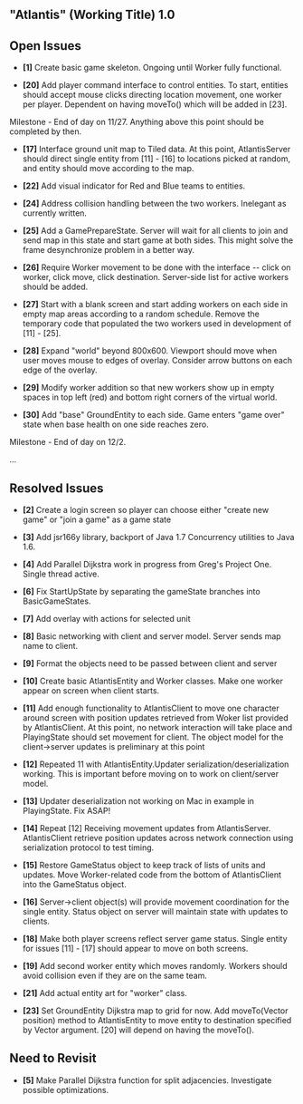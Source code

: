 "Atlantis" (Working Title) 1.0
------------------------------

Open Issues
-----------
- **[1]** Create basic game skeleton. Ongoing until Worker fully functional.

- **[20]** Add player command interface to control entities. To start, entities should accept mouse 
		   clicks directing location movement, one worker per player. Dependent on having moveTo()
		   which will be added in [23].

Milestone - End of day on 11/27. Anything above this point should be completed by then.

- **[17]** Interface ground unit map to Tiled data. At this point, AtlantisServer should direct
		   single entity from [11] - [16] to locations picked at random, and entity should move
		   according to the map.

- **[22]** Add visual indicator for Red and Blue teams to entities.

- **[24]** Address collision handling between the two workers. Inelegant as currently written.

- **[25]** Add a GamePrepareState. Server will wait for all clients to join and send map in this state 
		and start game at both sides. This might solve the frame desynchronize problem in a better way.

- **[26]** Require Worker movement to be done with the interface -- click on worker, click move, 
           click destination. Server-side list for active workers should be added.
- **[27]** Start with a blank screen and start adding workers on each side in empty map areas according 
           to a random schedule. Remove the temporary code that populated the two workers used in development of
           [11] - [25].
- **[28]** Expand "world" beyond 800x600. Viewport should move when user moves mouse to edges of
           overlay. Consider arrow buttons on each edge of the overlay.
- **[29]** Modify worker addition so that new workers show up in empty spaces in top left (red) and
           bottom right corners of the virtual world.
- **[30]** Add "base" GroundEntity to each side. Game enters "game over" state when base health on one side 
		   reaches zero. 

Milestone - End of day on 12/2. 

...   

Resolved Issues 
---------------
- **[2]** Create a login screen so player can choose either "create new game" or "join a game" as a game state
- **[3]** Add jsr166y library, backport of Java 1.7 Concurrency utilities to Java 1.6. 
- **[4]** Add Parallel Dijkstra work in progress from Greg's Project One. Single thread active.
- **[6]** Fix StartUpState by separating the gameState branches into BasicGameStates.
- **[7]** Add overlay with actions for selected unit
- **[8]** Basic networking with client and server model. Server sends map name to client.
- **[9]** Format the objects need to be passed between client and server
- **[10]** Create basic AtlantisEntity and Worker classes. Make one worker appear on screen when
           client starts.
- **[11]** Add enough functionality to AtlantisClient to move one character around screen with position
           updates retrieved from Woker list provided by AtlantisClient. At this point, no network
           interaction will take place and PlayingState should set movement for client. The object
           model for the client->server updates is preliminary at this point
- **[12]** Repeated 11 with AtlantisEntity.Updater serialization/deserialization working. This is important
           before moving on to work on client/server model.
- **[13]** Updater deserialization not working on Mac in example in PlayingState. Fix ASAP! 
- **[14]** Repeat [12] Receiving movement updates from AtlantisServer. AtlantisClient retrieve position updates 
	       across network connection using serialization protocol to test timing.
- **[15]** Restore GameStatus object to keep track of lists of units and updates. Move Worker-related
           code from the bottom of AtlantisClient into the GameStatus object.
- **[16]** Server->client object(s) will provide movement coordination for the single entity. Status object on
		   server will maintain state with updates to clients.
		   
- **[18]** Make both player screens reflect server game status. Single entity for issues [11] - [17] 
		   should appear to move on both screens.
- **[19]** Add second worker entity which moves randomly. Workers should avoid collision even if they 
		   are on the same team.

- **[21]** Add actual entity art for "worker" class.

- **[23]** Set GroundEntity Dijkstra map to grid for now. Add moveTo(Vector position) method
           to AtlantisEntity to move entity to destination specified by Vector argument. [20] will 
           depend on having the moveTo().
		
Need to Revisit
---------------
- **[5]** Make Parallel Dijkstra function for split adjacencies. Investigate possible optimizations.
